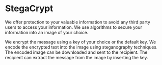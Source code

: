 # StegaCrypt

  We offer protection to your valuable information to avoid any third party users to access your information. 
We use algorithms to secure your information into an image of your choice.

  We encrypt the message using a key of your choice or the default key. We encode the encrypted text into the 
image using steganography techniques. The encoded image can be downloaded and sent to the recipient. 
The recipient can extract the message from the image by inserting the key.
